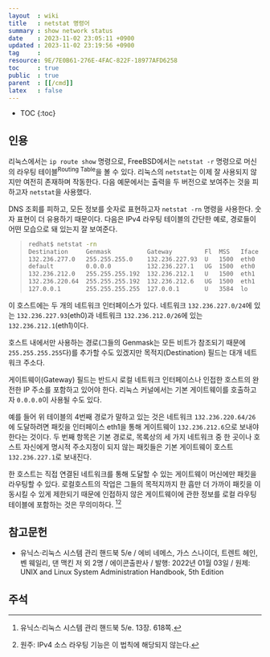 ```yaml
---
layout  : wiki
title   : netstat 명령어
summary : show network status
date    : 2023-11-02 23:05:11 +0900
updated : 2023-11-02 23:19:56 +0900
tag     : 
resource: 9E/7E0B61-276E-4FAC-822F-18977AFD6258
toc     : true
public  : true
parent  : [[/cmd]]
latex   : false
---
```

* TOC
{:toc}

## 인용

>
리눅스에서는 `ip route show` 명령으로, FreeBSD에서는 `netstat -r` 명령으로 머신의 라우팅 테이블<sup>Routing Table</sup>을 볼 수 있다.
리눅스의 `netstat`는 이제 잘 사용되지 않지만 여전히 존재하며 작동한다.
다음 예문에서는 출력을 두 버전으로 보여주는 것을 피하고자 `netstat`을 사용했다.
>
DNS 조회를 피하고, 모든 정보를 숫자로 표현하고자 `netstat -rn` 명령을 사용한다.
숫자 표현이 더 유용하기 때문이다.
다음은 IPv4 라우팅 테이블의 간단한 예로, 경로들이 어떤 모습으로 돼 있는지 잘 보여준다.
>
> ```bash
> redhat$ netstat -rn
> Destination     Genmask          Gateway         Fl  MSS   Iface
> 132.236.277.0   255.255.255.0    132.236.227.93  U   1500  eth0
> default         0.0.0.0          132.236.227.1   UG  1500  eth0
> 132.236.212.0   255.255.255.192  132.236.212.1   U   1500  eth1
> 132.236.220.64  255.255.255.192  132.236.212.6   UG  1500  eth1
> 127.0.0.1       255.255.255.255  127.0.0.1       U   3584  lo
> ```
>
이 호스트에는 두 개의 네트워크 인터페이스가 있다.
네트워크 `132.236.227.0/24`에 있는 `132.236.227.93`(eth0)과 네트워크 `132.236.212.0/26`에 있는 `132.236.212.1`(eth1)이다.
>
호스트 내에서만 사용하는 경로(그들의 Genmask는 모든 비트가 참조되기 때문에 `255.255.255.255`다)를 추가할 수도 있겠지만 목적지(Destination) 필드는 대개 네트워크 주소다.
>
게이트웨이(Gateway) 필드는 반드시 로컬 네트워크 인터페이스나 인접한 호스트의 완전한 IP 주소를 포함하고 있어야 한다.
리눅스 커널에서는 기본 게이트웨이를 호출하고자 `0.0.0.0`이 사용될 수도 있다.
>
예를 들어 위 테이블의 4번째 경로가 말하고 있는 것은 네트워크 `132.236.220.64/26`에 도달하려면 패킷을 인터페이스 eth1을 통해 게이트웨이 `132.236.212.6`으로 보내야 한다는 것이다.
두 번째 항목은 기본 경로로, 목록상의 세 가지 네트워크 중 한 곳이나 호스트 자신에게 명시적 주소지정이 되지 않는 패킷들은 기본 게이트웨이 호스트 `132.236.227.1`로 보내진다.
>
한 호스트는 직접 연결된 네트워크를 통해 도달할 수 있는 게이트웨이 머신에만 패킷을 라우팅할 수 있다.
로컬호스트의 작업은 그들의 목적지까지 한 흡만 더 가까이 패킷을 이동시킬 수 있게 제한되기 때문에 인접하지 않은 게이트웨이에 관한 정보를 로컬 라우팅 테이블에 포함하는 것은 무의미하다.
[^handbook-618][^original-619]


## 참고문헌

- 유닉스·리눅스 시스템 관리 핸드북 5/e / 에비 네메스, 가스 스나이더, 트렌트 헤인, 벤 웨일리, 댄 맥킨 저 외 2명 / 에이콘출판사 / 발행: 2022년 01월 03일 / 원제: UNIX and Linux System Administration Handbook, 5th Edition

## 주석

[^handbook-618]: 유닉스·리눅스 시스템 관리 핸드북 5/e. 13장. 618쪽.
[^original-619]: 원주: IPv4 소스 라우팅 기능은 이 법칙에 해당되지 않는다.

